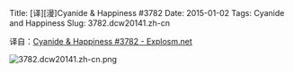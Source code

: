 Title: [译][漫]Cyanide & Happiness #3782
Date: 2015-01-02
Tags: Cyanide and Happiness
Slug: 3782.dcw20141.zh-cn

译自：[Cyanide & Happiness #3782 - Explosm.net](http://explosm.net/comics/3782/)


![3782.dcw20141.zh-cn.png](/static/images/comics/3782.dcw20141.zh-cn.png)